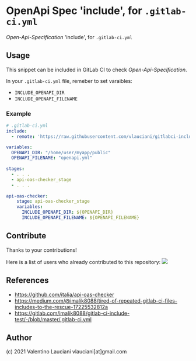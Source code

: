 # OpenApi Spec 'include', for `.gitlab-ci.yml`
*Open-Api-Specification* 'include', for `.gitlab-ci.yml`

## Usage

This snippet can be included in GitLab CI to check *Open-Api-Specification*.

In your `.gitlab-ci.yml` file, remeber to set varaibles:
- `INCLUDE_OPENAPI_DIR` 
- `INCLUDE_OPENAPI_FILENAME`

### Example

```yml
# .gitlab-ci.yml
include:
  - remote: 'https://raw.githubusercontent.com/vlauciani/gitlabci-include-for-api-oas-checker/main/api-oas-checker.yml'

variables:
  OPENAPI_DIR: "/home/user/myapp/public"
  OPENAPI_FILENAME: "openapi.yml"
    
stages:
  - . . .
  - api-oas-checker_stage
  - . . .
  
api-oas-checker:
    stage: api-oas-checker_stage
    variables:
      INCLUDE_OPENAPI_DIR: ${OPENAPI_DIR}
      INCLUDE_OPENAPI_FILENAME: ${OPENAPI_FILENAME}
```

## Contribute
Thanks to your contributions!

Here is a list of users who already contributed to this repository:
<a href="https://github.com/vlauciani/gitlabci-include-for-api-oas-checker/graphs/contributors">
  <img src="https://contrib.rocks/image?repo=vlauciani/gitlabci-include-for-api-oas-checker" />
</a>

## References
- https://github.com/italia/api-oas-checker
- https://medium.com/@imalik8088/tired-of-repeated-gitlab-ci-files-includes-to-the-rescue-17225532812a
- https://gitlab.com/imalik8088/gitlab-ci-include-test/-/blob/master/.gitlab-ci.yml

## Author
(c) 2021 Valentino Lauciani vlauciani[at]gmail.com
